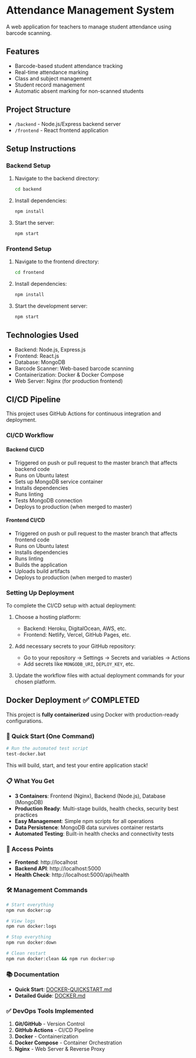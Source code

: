 # Attendance Management System

A web application for teachers to manage student attendance using barcode scanning.

## Features
- Barcode-based student attendance tracking
- Real-time attendance marking
- Class and subject management
- Student record management
- Automatic absent marking for non-scanned students

## Project Structure
- `/backend` - Node.js/Express backend server
- `/frontend` - React frontend application

## Setup Instructions

### Backend Setup
1. Navigate to the backend directory:
   ```bash
   cd backend
   ```
2. Install dependencies:
   ```bash
   npm install
   ```
3. Start the server:
   ```bash
   npm start
   ```

### Frontend Setup
1. Navigate to the frontend directory:
   ```bash
   cd frontend
   ```
2. Install dependencies:
   ```bash
   npm install
   ```
3. Start the development server:
   ```bash
   npm start
   ```

## Technologies Used
- Backend: Node.js, Express.js
- Frontend: React.js
- Database: MongoDB
- Barcode Scanner: Web-based barcode scanning
- Containerization: Docker & Docker Compose
- Web Server: Nginx (for production frontend)

## CI/CD Pipeline

This project uses GitHub Actions for continuous integration and deployment.

### CI/CD Workflow

#### Backend CI/CD
- Triggered on push or pull request to the master branch that affects backend code
- Runs on Ubuntu latest
- Sets up MongoDB service container
- Installs dependencies
- Runs linting
- Tests MongoDB connection
- Deploys to production (when merged to master)

#### Frontend CI/CD
- Triggered on push or pull request to the master branch that affects frontend code
- Runs on Ubuntu latest
- Installs dependencies
- Runs linting
- Builds the application
- Uploads build artifacts
- Deploys to production (when merged to master)

### Setting Up Deployment

To complete the CI/CD setup with actual deployment:

1. Choose a hosting platform:
   - Backend: Heroku, DigitalOcean, AWS, etc.
   - Frontend: Netlify, Vercel, GitHub Pages, etc.

2. Add necessary secrets to your GitHub repository:
   - Go to your repository → Settings → Secrets and variables → Actions
   - Add secrets like `MONGODB_URI`, `DEPLOY_KEY`, etc.

3. Update the workflow files with actual deployment commands for your chosen platform.

## Docker Deployment ✅ COMPLETED

This project is **fully containerized** using Docker with production-ready configurations.

### 🚀 Quick Start (One Command)

```bash
# Run the automated test script
test-docker.bat
```

This will build, start, and test your entire application stack!

### 📋 What You Get

- **3 Containers**: Frontend (Nginx), Backend (Node.js), Database (MongoDB)
- **Production Ready**: Multi-stage builds, health checks, security best practices
- **Easy Management**: Simple npm scripts for all operations
- **Data Persistence**: MongoDB data survives container restarts
- **Automated Testing**: Built-in health checks and connectivity tests

### 🎯 Access Points

- **Frontend**: http://localhost
- **Backend API**: http://localhost:5000
- **Health Check**: http://localhost:5000/api/health

### 🛠️ Management Commands

```bash
# Start everything
npm run docker:up

# View logs
npm run docker:logs

# Stop everything
npm run docker:down

# Clean restart
npm run docker:clean && npm run docker:up
```

### 📚 Documentation

- **Quick Start**: [DOCKER-QUICKSTART.md](DOCKER-QUICKSTART.md)
- **Detailed Guide**: [DOCKER.md](DOCKER.md)

### ✅ DevOps Tools Implemented

1. **Git/GitHub** - Version Control
2. **GitHub Actions** - CI/CD Pipeline
3. **Docker** - Containerization
4. **Docker Compose** - Container Orchestration
5. **Nginx** - Web Server & Reverse Proxy